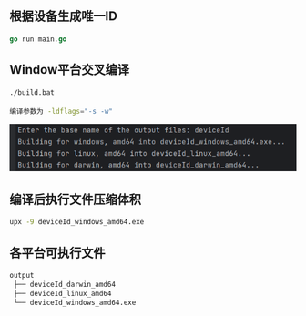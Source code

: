 ## 根据设备生成唯一ID

```go
go run main.go
```

## Window平台交叉编译

```bash
./build.bat

编译参数为 -ldflags="-s -w"
```

![image.png](assets/image.png)

## 编译后执行文件压缩体积

```bash
upx -9 deviceId_windows_amd64.exe
```

## 各平台可执行文件

```plaintext
output
 ├── deviceId_darwin_amd64
 ├── deviceId_linux_amd64
 └── deviceId_windows_amd64.exe
